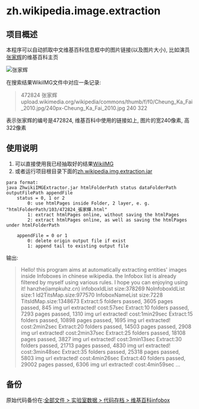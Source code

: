 # zh.wikipedia.image.extraction


## 项目概述

本程序可以自动抓取中文维基百科信息框中的图片链接(以及图片大小), 比如演员[张家辉](http://zh.wikipedia.org/wiki/%E5%BC%B5%E5%AE%B6%E8%BC%9D)的维基百科主页

![张家辉](https://dn-iampkuhz.qbox.me/github/zh.wikipedia.image.extraction/zhangjiahui.png)

在搜索结果WikiIMG文件中对应一条记录:

> 472824  张家辉  upload.wikimedia.org/wikipedia/commons/thumb/f/f0/Cheung_Ka_Fai_2010.jpg/240px-Cheung_Ka_Fai_2010.jpg   240     322

表示张家辉的编号是472824, 维基百科中使用的链接如上, 图片的宽240像素, 高322像素

## 使用说明

1. 可以直接使用我已经抽取好的结果[WikiIMG](http://github.com/iampkuhz/zh.wikipedia.image.extraction/data/WikiIMG)
2. 或者运行项目根目录下面的[zh.wikipedia.img.extraction.jar](http://github.com/iampkuhz/zh.wikipedia.image.extraction/zh.wikipedia.img.extraction.jar)

```
para format:
java ZhwikiIMGExtractor.jar htmlFolderPath status dataFolderPath outputFilePath appendFile
	status = 0, 1 or 2
		0: use htmlPages inside Folder, 2 layer, e. g. "htmlFolderPath/103/472824_張家輝.html"
		1: extract htmlPages online, without saving the htmlPages
		2: extract htmlPages online, as well as saving the htmlPages under htmlFolderPath

	appendFile = 0 or 1
		0: delete origin output file if exist
		1: append tail to existing output file
```

输出:
> Hello!
> this program aims at automatically extracting entities' images inside Infoboxes in chinese wikipedia. the Infobox list is already filtered by myself using various rules. I hope you can enjoying using it!
> hanzhe(iampkuhz.cn)
> infoboxIdList size:378269
> NoInfoboxIdList size:1
> Id2TitsMap.size:977570
> InfoboxNameList size:7228
> TitsIdMap.size:1348673
> Extract:5 folders passed, 3605 pages passed, 845 img url extracted!	 cost:57sec
> Extract:10 folders passed, 7293 pages passed, 1310 img url extracted!	 cost:1min29sec
> Extract:15 folders passed, 10898 pages passed, 1695 img url extracted!	 cost:2min2sec
> Extract:20 folders passed, 14503 pages passed, 2908 img url extracted!	 cost:2min37sec
> Extract:25 folders passed, 18108 pages passed, 3827 img url extracted!	 cost:3min13sec
> Extract:30 folders passed, 21713 pages passed, 4830 img url extracted!	 cost:3min48sec
> Extract:35 folders passed, 25318 pages passed, 5803 img url extracted!	 cost:4min26sec
> Extract:40 folders passed, 29002 pages passed, 6306 img url extracted!	 cost:4min59sec
> ...






## 备份

原始代码备份在:[全部文件 > 实验室数据 > 代码存档 > 维基百科infobox](http://pan.baidu.com/disk/home#path=%252F%25E5%25AE%259E%25E9%25AA%258C%25E5%25AE%25A4%25E6%2595%25B0%25E6%258D%25AE%252F%25E4%25BB%25A3%25E7%25A0%2581%25E5%25AD%2598%25E6%25A1%25A3%252F%25E7%25BB%25B4%25E5%259F%25BA%25E7%2599%25BE%25E7%25A7%2591infobox%25E5%259B%25BE%25E7%2589%2587%25E9%2593%25BE%25E6%258E%25A5%25E6%258A%2593%25E5%258F%2596%25E7%25A8%258B%25E5%25BA%258F)


